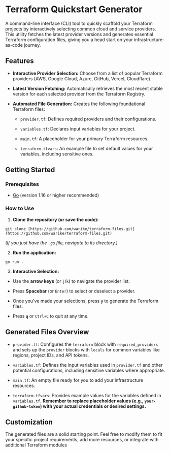 # Terraform Quickstart Generator

A command-line interface (CLI) tool to quickly scaffold your Terraform projects by interactively selecting common cloud and service providers. This utility fetches the latest provider versions and generates essential Terraform configuration files, giving you a head start on your infrastructure-as-code journey.

## Features

* **Interactive Provider Selection:** Choose from a list of popular Terraform providers (AWS, Google Cloud, Azure, GitHub, Vercel, Cloudflare).

* **Latest Version Fetching:** Automatically retrieves the most recent stable version for each selected provider from the Terraform Registry.

* **Automated File Generation:** Creates the following foundational Terraform files:

  * `provider.tf`: Defines required providers and their configurations.

  * `variables.tf`: Declares input variables for your project.

  * `main.tf`: A placeholder for your primary Terraform resources.

  * `terraform.tfvars`: An example file to set default values for your variables, including sensitive ones.

## Getting Started

### Prerequisites

* [Go](https://golang.org/doc/install) (version 1.16 or higher recommended)

### How to Use

1. **Clone the repository (or save the code):**

`git clone [https://github.com/warike/terraform-files.git](https://github.com/warike/terraform-files.git)`

*(If you just have the `.go` file, navigate to its directory.)*

2. **Run the application:**

`go run .`



3. **Interactive Selection:**

* Use the **arrow keys** (or `j`/`k`) to navigate the provider list.

* Press **Spacebar** (or `Enter`) to select or deselect a provider.

* Once you've made your selections, press **`y`** to generate the Terraform files.

* Press **`q`** or `Ctrl+C` to quit at any time.

## Generated Files Overview

* `provider.tf`: Configures the `terraform` block with `required_providers` and sets up the `provider` blocks with `locals` for common variables like regions, project IDs, and API tokens.

* `variables.tf`: Defines the input variables used in `provider.tf` and other potential configurations, including sensitive variables where appropriate.

* `main.tf`: An empty file ready for you to add your infrastructure resources.

* `terraform.tfvars`: Provides example values for the variables defined in `variables.tf`. **Remember to replace placeholder values (e.g., `your-github-token`) with your actual credentials or desired settings.**

## Customization

The generated files are a solid starting point. Feel free to modify them to fit your specific project requirements, add more resources, or integrate with additional Terraform modules